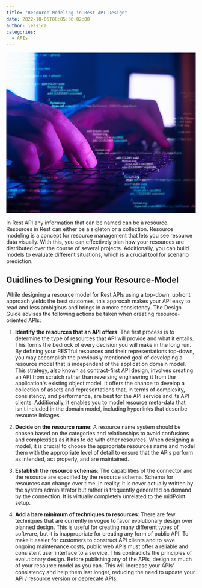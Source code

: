 ```yaml
---
title: "Resource Modeling in Rest API Design"
date: 2022-10-05T08:05:56+02:00
author: jessica
categories: 
  - APIs
---
```


![Resource-modeling](./api-modeling.jpg)


In Rest API any information that can be named can be a resource. Resources in Rest can either be a sigleton or a collection. Resource modeling is a concept for resource management that lets you see resource data visually. With this, you can effectively plan how your resources are distributed over the course of several projects. Additionally, you can build models to evaluate different situations, which is a crucial tool for scenario prediction.

## Guidlines to Designing Your Resource-Model
While designing a resource model for Rest APIs using a top-down, upfront approach yields the best outcomes, this approcah makes your API easy to read and less ambigious and brings in a more consistency. The Design Guide advises the following actions be taken when creating resource-oriented APIs:

1. **Identify the resources that an API offers**: The first process is to determine the type of resources that API will provide and what it entails. This forms the bedrock of every decision you will make in the long run. By defining your RESTful resources and their representations top-down, you may accomplish the previously mentioned goal of developing a resource model that is independent of the application domain model. This strategy, also known as contract-first API design, involves creating an API from scratch rather than reversing engineering it from the application's existing object model. It offers the chance to develop a collection of assets and representations that, in terms of complexity, consistency, and performance, are best for the API service and its API clients. Additionally, it enables you to model resource meta-data that isn't included in the domain model, including hyperlinks that describe resource linkages.
   
2. **Decide on the resource name**: A resource name system should be chosen based on the categories and relationships to avoid confusions and complexities as it has to do with other resources. When designing a model, it is crucial to choose the appropriate resources name and model them with the appropriate level of detail to ensure that the APIs perform as intended, act properly, and are maintained.
   
3. **Establish the resource schemas**: The capabilities of the connector and the resource are specified by the resource schema. Schema for resources can change over time. In reality, it is never actually written by the system administrator but rather is frequently generated on demand by the connection. It is virtually completely unrelated to the midPoint setup.
   
4. **Add a bare minimum of techniques to resources**: There are few techniques that are currently in vogue to favor evolutionary design over planned design. This is useful for creating many different types of software, but it is inappropriate for creating any form of public API. To make it easier for customers to construct API clients and to save ongoing maintenance costs, public web APIs must offer a reliable and consistent user interface to a service. This contradicts the principles of evolutionary design. Before publishing any of the APIs, design as much of your resource model as you can. This will increase your APIs' consistency and help them last longer, reducing the need to update your API / resource version or deprecate APIs. 



